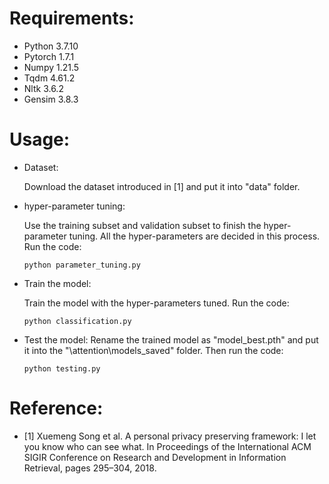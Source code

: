 # Requirements:
* Python 3.7.10
* Pytorch 1.7.1
* Numpy 1.21.5
* Tqdm 4.61.2
* Nltk 3.6.2
* Gensim 3.8.3
# Usage:
* Dataset:

  Download the dataset introduced in [1] and put it into "data" folder.

* hyper-parameter tuning:

  Use the training subset and validation subset to finish the hyper-parameter tuning. All the hyper-parameters are decided in this process. Run the code:

  ```python parameter_tuning.py```

* Train the model:
  
  Train the model with the hyper-parameters tuned. Run the code:
  
  ```python classification.py```
  
* Test the model:
  Rename the trained model as "model_best.pth" and put it into the "\attention\models_saved" folder. Then run the code:

  ```python testing.py```

# Reference:

* [1] Xuemeng Song et al. A personal privacy preserving framework: I let you know who can see what. In Proceedings of the International ACM SIGIR Conference on Research and Development in Information Retrieval, pages 295–304, 2018. 